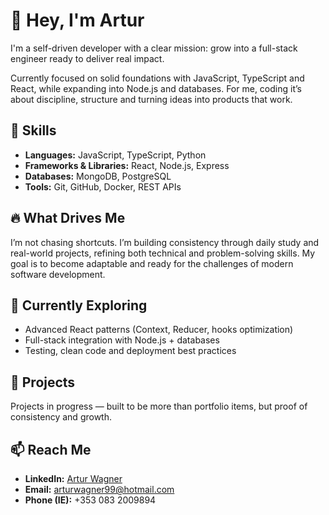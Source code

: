 # 👋 Hey, I'm Artur

I'm a self-driven developer with a clear mission: grow into a full-stack engineer ready to deliver real impact.  

Currently focused on solid foundations with JavaScript, TypeScript and React, while expanding into Node.js and databases. For me, coding it’s about discipline, structure and turning ideas into products that work.

## 🚀 Skills

- **Languages:** JavaScript, TypeScript, Python  
- **Frameworks & Libraries:** React, Node.js, Express  
- **Databases:** MongoDB, PostgreSQL  
- **Tools:** Git, GitHub, Docker, REST APIs  

## 🔥 What Drives Me

I’m not chasing shortcuts. I’m building consistency through daily study and real-world projects, refining both technical and problem-solving skills. My goal is to become adaptable and ready for the challenges of modern software development.  

## 🌱 Currently Exploring

- Advanced React patterns (Context, Reducer, hooks optimization)  
- Full-stack integration with Node.js + databases  
- Testing, clean code and deployment best practices  

## 💼 Projects

Projects in progress — built to be more than portfolio items, but proof of consistency and growth.  

## 📫 Reach Me

- **LinkedIn:** [Artur Wagner](https://www.linkedin.com/in/artur-wagner-016a62165/)  
- **Email:** arturwagner99@hotmail.com  
- **Phone (IE):** +353 083 2009894

